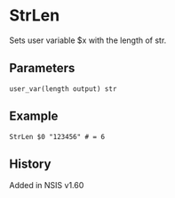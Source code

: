 # StrLen

Sets user variable $x with the length of str.

## Parameters

    user_var(length output) str

## Example

	StrLen $0 "123456" # = 6

## History

Added in NSIS v1.60
